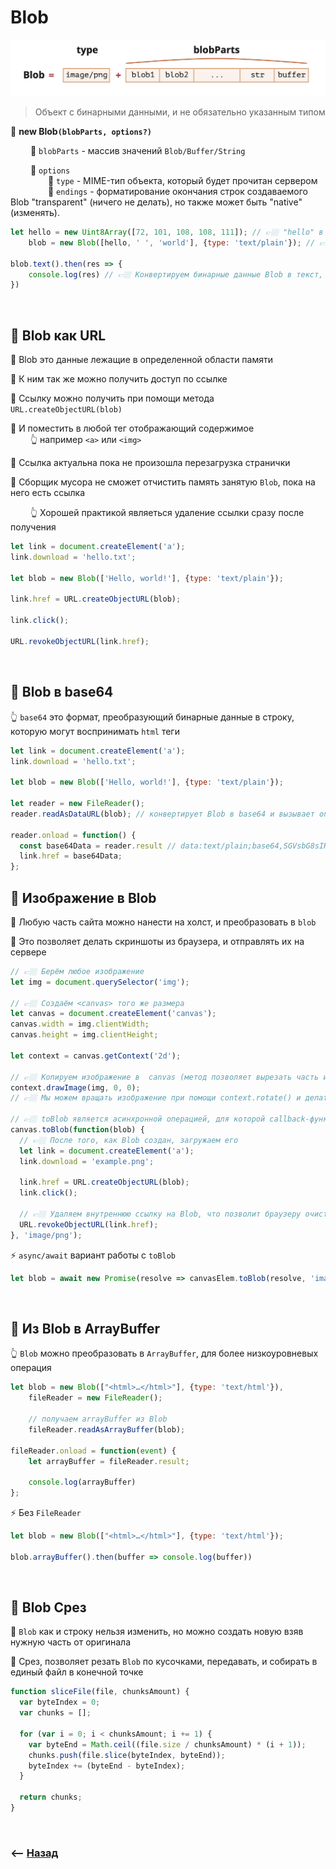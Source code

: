 # Blob
![](./img/illustration-1.png)
> Объект с бинарными данными, и не обязательно указанным типом

💠 **new Blob`(blobParts, options?)`**

&emsp;&emsp; 🔹 `blobParts` - массив значений `Blob/Buffer/String`

&emsp;&emsp; 🔹 `options`  
&emsp;&emsp;&emsp;&emsp; 🎯 `type` - MIME-тип объекта, который будет прочитан сервером  
&emsp;&emsp;&emsp;&emsp; 🎯 `endings` - форматирование окончания строк создаваемого Blob "transparent" (ничего не делать), но также может быть "native" (изменять).
 
```javascript
let hello = new Uint8Array([72, 101, 108, 108, 111]); // 👉🏼 "hello" в бинарной форме,
    blob = new Blob([hello, ' ', 'world'], {type: 'text/plain'}); // 👉🏼 Объединяем бинарные данные и строки в целый Blob

blob.text().then(res => {
    console.log(res) // 👉🏼 Конвертируем бинарные данные Blob в текст, получаем 'Hello world'
})
```

<br>

## 🚩 Blob как URL

🎯 Blob это данные лежащие в определенной области памяти

🎯 К ним так же можно получить доступ по ссылке

🎯 Ссылку можно получить при помощи метода `URL.createObjectURL(blob)`

🎯 И поместить в любой тег отображающий содержимое   
&emsp;&emsp; 👆 например `<a>` или `<img>`     

🔹 Ссылка актуальна пока не произошла перезагрузка странички

🛑 Сборщик мусора не сможет отчистить память занятую `Blob`, пока на него есть ссылка

&emsp;&emsp; 👆 Хорошей практикой являеться удаление ссылки сразу после получения    

```javascript
let link = document.createElement('a');
link.download = 'hello.txt';

let blob = new Blob(['Hello, world!'], {type: 'text/plain'});

link.href = URL.createObjectURL(blob);

link.click();

URL.revokeObjectURL(link.href);
```

<br>

## 🚩 Blob в base64

👆 `base64` это формат, преобразующий бинарные данные в строку, которую могут воспринимать `html` теги

```javascript
let link = document.createElement('a');
link.download = 'hello.txt';

let blob = new Blob(['Hello, world!'], {type: 'text/plain'});

let reader = new FileReader();
reader.readAsDataURL(blob); // конвертирует Blob в base64 и вызывает onload

reader.onload = function() {
  const base64Data = reader.result // data:text/plain;base64,SGVsbG8sIHdvcmxkIQ==   
  link.href = base64Data;
};
```

## 🚩 Изображение в Blob

🎯 Любую часть сайта можно нанести на холст, и преобразовать в `blob`

🎯 Это позволяет делать скриншоты из браузера, и отправлять их на сервере

```javascript
// 👉🏼 Берём любое изображение
let img = document.querySelector('img');

// 👉🏼 Создаём <canvas> того же размера
let canvas = document.createElement('canvas');
canvas.width = img.clientWidth;
canvas.height = img.clientHeight;

let context = canvas.getContext('2d');

// 👉🏼 Копируем изображение в  canvas (метод позволяет вырезать часть изображения)
context.drawImage(img, 0, 0);
// 👉🏼 Мы можем вращать изображение при помощи context.rotate() и делать множество других преобразований

// 👉🏼 toBlob является асинхронной операцией, для которой callback-функция вызывается при завершении
canvas.toBlob(function(blob) {
  // 👉🏼 После того, как Blob создан, загружаем его
  let link = document.createElement('a');
  link.download = 'example.png';

  link.href = URL.createObjectURL(blob);
  link.click();

  // 👉🏼 Удаляем внутреннюю ссылку на Blob, что позволит браузеру очистить память
  URL.revokeObjectURL(link.href);
}, 'image/png');
```
⚡ `async/await` вариант работы с `toBlob`
```javascript
let blob = await new Promise(resolve => canvasElem.toBlob(resolve, 'image/png'));
```

<br>

## 🚩 Из Blob в ArrayBuffer

👆 `Blob` можно преобразовать в `ArrayBuffer`, для более низкоуровневых операция

```javascript
let blob = new Blob(["<html>…</html>"], {type: 'text/html'}),
    fileReader = new FileReader();

    // получаем arrayBuffer из Blob
    fileReader.readAsArrayBuffer(blob);

fileReader.onload = function(event) {
    let arrayBuffer = fileReader.result;
    
    console.log(arrayBuffer)
};
```
⚡️ Без `FileReader`
```javascript
let blob = new Blob(["<html>…</html>"], {type: 'text/html'});

blob.arrayBuffer().then(buffer => console.log(buffer))
```

<br>

## 🚩 Blob Срез

🎯 `Blob` как и строку нельзя изменить, но можно создать новую взяв нужную часть от оригинала

🎯 Срез, позволяет резать `Blob` по кусочками, передавать, и собирать в единый файл в конечной точке  

```javascript
function sliceFile(file, chunksAmount) {
  var byteIndex = 0;
  var chunks = [];
    
  for (var i = 0; i < chunksAmount; i += 1) {
    var byteEnd = Math.ceil((file.size / chunksAmount) * (i + 1));
    chunks.push(file.slice(byteIndex, byteEnd));
    byteIndex += (byteEnd - byteIndex);
  }

  return chunks;
}
```

<br>

### ⟵ **<a href="../../readme.md">Назад</a>**